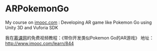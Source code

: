 # ARPokemonGo
My course on [imooc.com](http://www.imooc.com) : Developing AR game like Pokemon Go using Unity 3D and Vuforia SDK

我在[慕课网](http://www.imooc.com)的免费视频教程：《带你开发类似Pokemon Go的AR游戏》 
地址：http://www.imooc.com/learn/844
